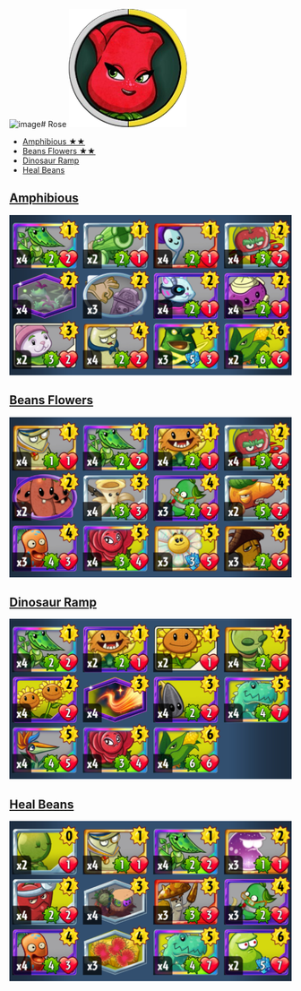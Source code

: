 ![image](https://github.com/user-attachments/assets/01e59302-edf5-49ae-9c4d-d7bc9d440afc)# Rose
![](../!Images/Heroes/RoseH.png)
* [Amphibious ★★](#amphibious)
* [Beans Flowers ★★](#beans-flowers)
* [Dinosaur Ramp](#dinosaur-ramp)
* [Heal Beans](#heal-beans)

## [Amphibious](#rose)
![decklist](../!Images/P%20RO%20Amphibious.PNG)

## [Beans Flowers](#rose)
![decklist](../!Images/P%20RO%20Beans-Flowers.PNG)

## [Dinosaur Ramp](#rose)
![decklist](../!Images/P%20RO%20Dinosaur-Ramp.PNG)

## [Heal Beans](#rose)
![decklist](../!Images/P%20RO%20Beans-Heal.PNG)
